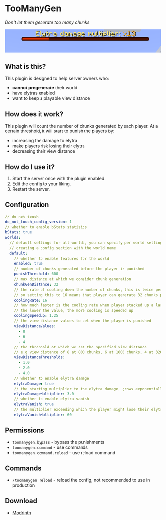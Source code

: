 # TooManyGen

*Don't let them generate too many chunks*

![Bossbar](assets/bossbar.png)

## What is this?
This plugin is designed to help server owners who:
- **cannot pregenerate** their world
- have elytras enabled
- want to keep a playable view distance

## How does it work?
This plugin will count the number of chunks generated by each player. At a certain
threshold, it will start to punish the players by:
- increasing the damage to elytra
- make players risk losing their elytra
- decreasing their view distance

## How do I use it?
1. Start the server once with the plugin enabled.
2. Edit the config to your liking.
3. Restart the server.

## Configuration
```yaml
// do not touch
do_not_touch_config_version: 1
// whether to enable bStats statisics
bStats: true
worlds:
  // default settings for all worlds, you can specify per world settings by
  // creating a config section with the world name
  default:
    // whether to enable features for the world
    enabled: true
    // number of chunks generated before the player is punished
    punishThreshold: 600
    // max distance at which we consider chunk generation
    chunkGenDistance: 32
    // the rate of cooling down the number of chunks, this is twice per second
    // so setting this to 16 means that player can generate 32 chunks per second
    coolingRate: 16
    // how much faster is the cooling rate when player stacked up a large number
    // the lower the value, the more cooling is speeded up
    coolingSpeedup: 1.25
    // the view distance values to set when the player is punished
    viewDistanceValues:
      - 8
      - 6
      - 4
    // the threshold at which we set the specified view distance
    // e.g view distance of 8 at 800 chunks, 6 at 1600 chunks, 4 at 3200 chunks
    viewDistanceThresholds:
      - 1.0
      - 2.0
      - 4.0
    // whether to enable elytra damage
    elytraDamage: true
    // the starting multiplier to the elytra damage, grows exponentially
    elytraDamageMultiplier: 3.0
    // whether to enable elytra vanish
    elytraVanish: true
    // the multiplier exceeding which the player might lose their elytra
    elytraVanishMultiplier: 60
```

## Permissions
- `toomanygen.bypass` - bypass the punishments
- `toomanygen.command` - use commands
- `toomanygen.command.reload` - use reload command

## Commands
- `/toomanygen reload` - reload the config, not recommended to use in production

## Download
- [Modrinth](https://modrinth.com/plugin/toomanygen)
